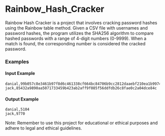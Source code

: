 # Rainbow_Hash_Cracker
Rainbow Hash Cracker is a project that involves cracking password hashes using the Rainbow table method. Given a CSV file with usernames and password hashes, the program utilizes the SHA256 algorithm to compare hashed passwords with a range of 4-digit numbers (0-9999). When a match is found, the corresponding number is considered the cracked password.

### Examples

#### Input Example
```
danial,99b057c8e3461b97f8d6c461338cf664bc84706b9cc2812daaebf210ea1b9974
jack,85432a9890aa5071733459b423ab2aff9f085f56ddfdb26c8fae0c2a04dce84c
```
#### Output Example
```
danial,5104
jack,9770
```
Note: Remember to use this project for educational or ethical purposes and adhere to legal and ethical guidelines.
